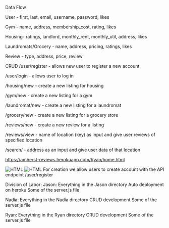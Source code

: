 Data Flow

User - first, last, email, username, password, likes

Gym - name, address, membership_cost, rating, likes

Housing- ratings, landlord, monthly_rent, monthly_util, address, likes

Laundromats/Grocery - name, address, pricing, ratings, likes

Review - type, address, price, review


CRUD
/user/register - allows new user to register a new account

/user/login - allows user to log in

/housing/new -  create a new listing for housing

/gym/new -  create a new listing for a gym

/laundromat/new - create a new listing for a laundromat

/grocery/new -  create a new listing for a grocery store

/reviews/new - create a new review for a listing

/reviews/view - name of location (key) as input and give user reviews of specified location

/search/ - address as an input and give user data of that location

https://amherst-reviews.herokuapp.com/Ryan/home.html

![HTML](pictures/Create-Pre.JPG)
![HTML](pictures/Create-Post.JPG)
For creation we allow users to create account with the API endpoint /user/register

Division of Labor:
Jason:
Everything in the Jason directory
Auto deployment on heroku
Some of the server.js file

Nadia:
Everything in the Nadia directory
CRUD development
Some of the server.js file

Ryan:
Everything in the Ryan directory
CRUD development
Some of the server.js file
